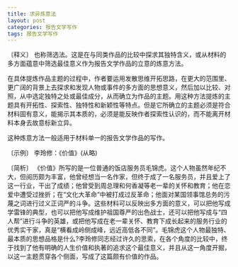 ```yaml
---
title: 求异炼意法
layout: post
categories: 报告文学写作
tags: 报告文学写作
---
```


〔释义〕 也称筛选法。这是在与同类作品的比较中探求其独特含义，或从材料的多方面蕴意中筛选最佳意义作为报告文学作品的立意的炼意方法。

在具体提炼作品主题的过程中，作者要运用发散思维开拓思路，在更大的范围里、更广阔的背景上去探求和发现人物或事件的多方面的思想意义，然后加以比较、对照，从中选定独特之处或最佳成分，从而确立为作品的主题。用这种方法提炼的主题具有开拓性、探索性、独特性和新颖性等特点。但是它所确立的主题必须是符合材料固有意义，能揭示其本质的，必须是能反映作者探索性认识的，而不能离开材料本身去故意标新立异。

这种炼意方法一般适用于材料单一的报告文学作品的写作。

〔示例〕 李玲修：《价值》(从略)

〔简析〕 《价值》所写的是一位普通的饭店服务员毛锦虎。这个人物虽然年纪不大，但阅历颇为丰富，他曾经想当一名作家，但终于成了一名服务员，并且爱上了这一行业，干出了成绩；他曾受到周总理和何香凝等老一辈的关怀和教育；他在恋爱中遭受过挫折；在“文化大革命”中被打成过反革命；他面对某国领事馆总务的污蔑之词进行过义正词严的斗争。这些材料可以反映出多方面的意义，可以把他写成学雷锋的典型，也可以把他写成维护祖国尊严的出色战士，还可以把他写成与“四人帮”进行斗争的英雄，或把他写成在老一辈关怀、教育下成长起来的服务行业的优秀实干家，真是“横看成岭侧成峰，远近高低各不同”。毛锦虎这个人物最独特、最本质的思想品格是什么?李玲修同志经过许久的思索，在各个角度的比较中，终于找到了他有明确的人生价值和执著的追求这个最佳意义，并且从这一角度开掘，以这一主题贯穿各个侧面，写成了这篇颇有价值的作品。 